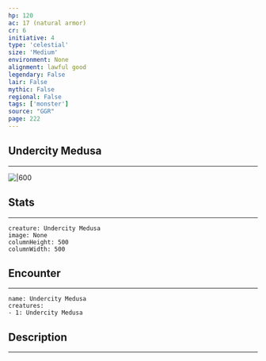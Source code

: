 ```yaml
---
hp: 120
ac: 17 (natural armor)
cr: 6
initiative: 4
type: 'celestial'    
size: 'Medium'
environment: None
alignment: lawful good
legendary: False
lair: False
mythic: False
regional: False
tags: ['monster']
source: "GGR"
page: 222
---
```


## Undercity Medusa
---

![|600](D:/Program%20Files/5e.tools/img/bestiary/GGR/Undercity%20Medusa.jpg)

## Stats
---

```statblock
creature: Undercity Medusa
image: None
columnHeight: 500
columnWidth: 500
```

## Encounter
---

```encounter-table
name: Undercity Medusa
creatures:
- 1: Undercity Medusa
```

## Description
---




